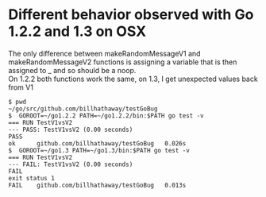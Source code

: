 Different behavior observed with Go 1.2.2 and 1.3 on OSX
==
The only difference between makeRandomMessageV1 and makeRandomMessageV2 functions is assigning a variable that is then assigned to _ and so should be a noop.  
On 1.2.2 both functions work the same, on 1.3, I get unexpected values back from V1  


```
$ pwd
~/go/src/github.com/billhathaway/testGoBug
$  GOROOT=~/go1.2.2 PATH=~/go1.2.2/bin:$PATH go test -v
=== RUN TestV1vsV2
--- PASS: TestV1vsV2 (0.00 seconds)
PASS
ok  	github.com/billhathaway/testGoBug	0.026s
$  GOROOT=~/go1.3 PATH=~/go1.3/bin:$PATH go test -v
=== RUN TestV1vsV2
--- FAIL: TestV1vsV2 (0.00 seconds)
FAIL
exit status 1
FAIL	github.com/billhathaway/testGoBug	0.013s
```
